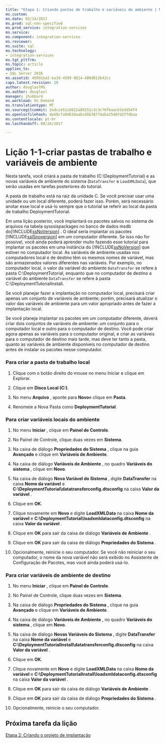 ```yaml
---
title: "Etapa 1: Criando pastas de trabalho e variáveis de ambiente | Microsoft Docs"
ms.custom: 
ms.date: 03/14/2017
ms.prod: sql-non-specified
ms.prod_service: integration-services
ms.service: 
ms.component: integration-services
ms.reviewer: 
ms.suite: sql
ms.technology:
- integration-services
ms.tgt_pltfrm: 
ms.topic: article
applies_to:
- SQL Server 2016
ms.assetid: 45091ba2-ea3d-4399-9814-489d812b42cc
caps.latest.revision: 19
author: douglaslMS
ms.author: douglasl
manager: jhubbard
ms.workload: On Demand
ms.translationtype: MT
ms.sourcegitcommit: 2edcce51c6822a89151c3c3c76fbaacb5edd54f4
ms.openlocfilehash: de69cfa9d63daa6cd5638774aba2540fd2ffdbaa
ms.contentlocale: pt-br
ms.lasthandoff: 09/26/2017

---
```

# <a name="lesson-1-1---creating-working-folders-and-environment-variables"></a>Lição 1-1-criar pastas de trabalho e variáveis de ambiente
Nesta tarefa, você criará a pasta de trabalho (C:\DeploymentTutorial) e as novas variáveis de ambiente do sistema (`DataTransfer` e `LoadXMLData`), que serão usadas em tarefas posteriores do tutorial.  
  
A pasta de trabalho está na raiz da unidade C. Se você precisar usar uma unidade ou um local diferente, poderá fazer isso. Porém, será necessário anotar esse local e usá-lo sempre que o tutorial se referir ao local da pasta de trabalho DeploymentTutorial.  
  
Em uma lição posterior, você implantará os pacotes salvos no sistema de arquivos na tabela sysssispackages no banco de dados msdb do[!INCLUDE[ssNoVersion](../includes/ssnoversion-md.md)] . O ideal seria implantar os pacotes [!INCLUDE[ssISnoversion](../includes/ssisnoversion-md.md)] em um computador diferente. Se isso não for possível, você ainda poderá aprender muito fazendo esse tutorial para implantar os pacotes em uma instância do [!INCLUDE[ssNoVersion](../includes/ssnoversion-md.md)] que estiver no computador local. As variáveis de ambiente usadas nos computadores local e de destino têm os mesmos nomes de variável, mas são armazenados valores diferentes nas variáveis. Por exemplo, no computador local, o valor da variável do ambiente `DataTransfer` se refere à pasta C:\DeploymentTutorial, enquanto que no computador de destino a variável do ambiente `DataTransfer` se refere à pasta C:\DeploymentTutorialInstall.  
  
Se você planejar fazer a implantação no computador local, precisará criar apenas um conjunto de variáveis de ambiente; porém, precisará atualizar o valor das variáveis de ambiente para um valor apropriado antes de fazer a implantação local.  
  
Se você planeja implantar os pacotes em um computador diferente, deverá criar dois conjuntos de variáveis de ambiente: um conjunto para o computador local e outro para o computador de destino. Você pode criar agora apenas as variáveis para o computador original, e criar as variáveis para o computador de destino mais tarde, mas deve ter tanto a pasta, quanto as variáveis de ambiente disponíveis no computador de destino antes de instalar os pacotes nesse computador.  
  
### <a name="to-create-the-local-working-folder"></a>Para criar a pasta de trabalho local  
  
1.  Clique com o botão direito do mouse no menu Iniciar e clique em Explorar.  
  
2.  Clique em **Disco Local (C:)**.  
  
3.  No menu **Arquivo** , aponte para **Novo**e clique em **Pasta**.  
  
4.  Renomeie a Nova Pasta como **DeploymentTutorial**.  
  
### <a name="to-create-local-environment-variables"></a>Para criar variáveis locais do ambiente  
  
1.  No menu **Iniciar** , clique em **Painel de Controle**.  
  
2.  No Painel de Controle, clique duas vezes em **Sistema**.  
  
3.  Na caixa de diálogo **Propriedades do Sistema** , clique na guia **Avançado** e clique em **Variáveis de Ambiente**.  
  
4.  Na caixa de diálogo **Variáveis de Ambiente** , no quadro **Variáveis do sistema** , clique em **Novo**.  
  
5.  Na caixa de diálogo **Nova Variável do Sistema** , digite **DataTransfer** na caixa **Nome da variável** e **C:\DeploymentTutorial\datatransferconfig.dtsconfig** na caixa **Valor da variável** .  
  
6.  Clique em **OK**.  
  
7.  Clique novamente em **Novo** e digite **LoadXMLData** na caixa **Nome da variável** e **C:\DeploymentTutorial\loadxmldataconfig.dtsconfig** na caixa **Valor da variável** .  
  
8.  Clique em **OK** para sair da caixa de diálogo **Variáveis de Ambiente** .  
  
9. Clique em **OK** para sair da caixa de diálogo **Propriedades do Sistema** .  
  
10. Opcionalmente, reinicie o seu computador. Se você não reiniciar o seu computador, o nome da nova variável não será exibido no Assistente de Configuração de Pacotes, mas você ainda poderá usá-lo.  
  
### <a name="to-create-destination-environment-variables"></a>Para criar variáveis de ambiente de destino  
  
1.  No menu **Iniciar** , clique em **Painel de Controle**.  
  
2.  No Painel de Controle, clique duas vezes em **Sistema**.  
  
3.  Na caixa de diálogo **Propriedades do Sistema** , clique na guia **Avançado** e clique em **Variáveis de Ambiente**.  
  
4.  Na caixa de diálogo **Variáveis de Ambiente** , no quadro **Variáveis do sistema** , clique em **Novo**.  
  
5.  Na caixa de diálogo **Novas Variáveis do Sistema** , digite **DataTransfer** na caixa **Nome da variável** e **C:\DeploymentTutorialInstall\datatransferconfig.dtsconfig** na caixa **Valor da variável** .  
  
6.  Clique em **OK**.  
  
7.  Clique novamente em **Novo** e digite **LoadXMLData** na caixa **Nome da variável** e **C:\DeploymentTutorialInstall\loadxmldataconfig.dtsconfig** na caixa **Valor da variável** .  
  
8.  Clique em **OK** para sair da caixa de diálogo **Variáveis de Ambiente** .  
  
9. Clique em **OK** para sair da caixa de diálogo **Propriedades do Sistema** .  
  
10. Opcionalmente, reinicie o seu computador.  
  
## <a name="next-task-in-lesson"></a>Próxima tarefa da lição  
[Etapa 2: Criando o projeto de implantação](../integration-services/lesson-1-2-creating-the-deployment-project.md)  
  
  
  

